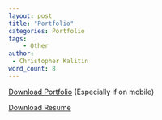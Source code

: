 ```yaml
---
layout: post
title: "Portfolio"
categories: Portfolio
tags:
    - Other
author:
 - Christopher Kalitin
word_count: 8
---
```

<a href="{{site.url}}/assets/Christopher_Kalitin_Portfolio.pdf">Download Portfolio</a> (Especially if on mobile)

<a href="{{site.url}}/assets/Christopher Kalitin Resume.pdf">Download Resume</a>

<object data="{{site.url}}/assets/Christopher_Kalitin_Portfolio.pdf" width="1000" height="1500" type='application/pdf'></object>

<object data="{{site.url}}/assets/Christopher Kalitin Resume.pdf" width="1000" height="1500" type='application/pdf'></object>